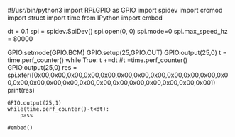 #!/usr/bin/python3
import RPi.GPIO as GPIO
import spidev
import crcmod
import struct
import time
from IPython import embed

dt = 0.1
spi = spidev.SpiDev()
spi.open(0, 0)
spi.mode=0
spi.max_speed_hz = 80000

 
GPIO.setmode(GPIO.BCM)
GPIO.setup(25,GPIO.OUT)
GPIO.output(25,0)
t = time.perf_counter()
while True:
    t +=dt
    #t =time.perf_counter()  
    GPIO.output(25,0) 
    res = spi.xfer([0x00,0x00,0x00,0x00,0x00,0x00,0x00,0x00,0x00,0x00,0x00,0x00,0x00,0x00,0x00,0x00,0x00,0x00,0x00,0x00,0x00,0x00,0x00,0x00])
    print(res)
    
    GPIO.output(25,1)
    while(time.perf_counter()-t<dt):
        pass

    #embed()
